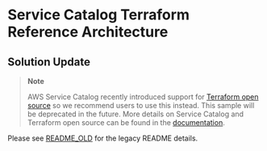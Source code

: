 # Service Catalog Terraform Reference Architecture

## Solution Update

> **Note**
>
> AWS Service Catalog recently introduced support for [Terraform open source](https://aws.amazon.com/about-aws/whats-new/2023/04/aws-service-catalog-terraform-open-source/) so we recommend  users to use this instead. This sample will be deprecated in the future. More details on Service Catalog and Terraform open source can be found in the [documentation](https://docs.aws.amazon.com/servicecatalog/latest/adminguide/getstarted-Terraform.html).
>

Please see [README_OLD](https://github.com/aws-samples/aws-service-catalog-terraform-reference-architecture/blob/master/README_OLD.md) for the legacy README details. 
